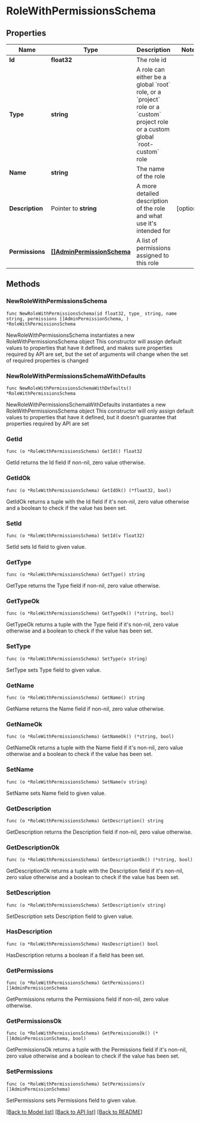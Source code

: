 # RoleWithPermissionsSchema

## Properties

Name | Type | Description | Notes
------------ | ------------- | ------------- | -------------
**Id** | **float32** | The role id | 
**Type** | **string** | A role can either be a global &#x60;root&#x60; role, or a &#x60;project&#x60; role or a &#x60;custom&#x60; project role or a custom global &#x60;root-custom&#x60; role | 
**Name** | **string** | The name of the role | 
**Description** | Pointer to **string** | A more detailed description of the role and what use it&#39;s intended for | [optional] 
**Permissions** | [**[]AdminPermissionSchema**](AdminPermissionSchema.md) | A list of permissions assigned to this role | 

## Methods

### NewRoleWithPermissionsSchema

`func NewRoleWithPermissionsSchema(id float32, type_ string, name string, permissions []AdminPermissionSchema, ) *RoleWithPermissionsSchema`

NewRoleWithPermissionsSchema instantiates a new RoleWithPermissionsSchema object
This constructor will assign default values to properties that have it defined,
and makes sure properties required by API are set, but the set of arguments
will change when the set of required properties is changed

### NewRoleWithPermissionsSchemaWithDefaults

`func NewRoleWithPermissionsSchemaWithDefaults() *RoleWithPermissionsSchema`

NewRoleWithPermissionsSchemaWithDefaults instantiates a new RoleWithPermissionsSchema object
This constructor will only assign default values to properties that have it defined,
but it doesn't guarantee that properties required by API are set

### GetId

`func (o *RoleWithPermissionsSchema) GetId() float32`

GetId returns the Id field if non-nil, zero value otherwise.

### GetIdOk

`func (o *RoleWithPermissionsSchema) GetIdOk() (*float32, bool)`

GetIdOk returns a tuple with the Id field if it's non-nil, zero value otherwise
and a boolean to check if the value has been set.

### SetId

`func (o *RoleWithPermissionsSchema) SetId(v float32)`

SetId sets Id field to given value.


### GetType

`func (o *RoleWithPermissionsSchema) GetType() string`

GetType returns the Type field if non-nil, zero value otherwise.

### GetTypeOk

`func (o *RoleWithPermissionsSchema) GetTypeOk() (*string, bool)`

GetTypeOk returns a tuple with the Type field if it's non-nil, zero value otherwise
and a boolean to check if the value has been set.

### SetType

`func (o *RoleWithPermissionsSchema) SetType(v string)`

SetType sets Type field to given value.


### GetName

`func (o *RoleWithPermissionsSchema) GetName() string`

GetName returns the Name field if non-nil, zero value otherwise.

### GetNameOk

`func (o *RoleWithPermissionsSchema) GetNameOk() (*string, bool)`

GetNameOk returns a tuple with the Name field if it's non-nil, zero value otherwise
and a boolean to check if the value has been set.

### SetName

`func (o *RoleWithPermissionsSchema) SetName(v string)`

SetName sets Name field to given value.


### GetDescription

`func (o *RoleWithPermissionsSchema) GetDescription() string`

GetDescription returns the Description field if non-nil, zero value otherwise.

### GetDescriptionOk

`func (o *RoleWithPermissionsSchema) GetDescriptionOk() (*string, bool)`

GetDescriptionOk returns a tuple with the Description field if it's non-nil, zero value otherwise
and a boolean to check if the value has been set.

### SetDescription

`func (o *RoleWithPermissionsSchema) SetDescription(v string)`

SetDescription sets Description field to given value.

### HasDescription

`func (o *RoleWithPermissionsSchema) HasDescription() bool`

HasDescription returns a boolean if a field has been set.

### GetPermissions

`func (o *RoleWithPermissionsSchema) GetPermissions() []AdminPermissionSchema`

GetPermissions returns the Permissions field if non-nil, zero value otherwise.

### GetPermissionsOk

`func (o *RoleWithPermissionsSchema) GetPermissionsOk() (*[]AdminPermissionSchema, bool)`

GetPermissionsOk returns a tuple with the Permissions field if it's non-nil, zero value otherwise
and a boolean to check if the value has been set.

### SetPermissions

`func (o *RoleWithPermissionsSchema) SetPermissions(v []AdminPermissionSchema)`

SetPermissions sets Permissions field to given value.



[[Back to Model list]](../README.md#documentation-for-models) [[Back to API list]](../README.md#documentation-for-api-endpoints) [[Back to README]](../README.md)



